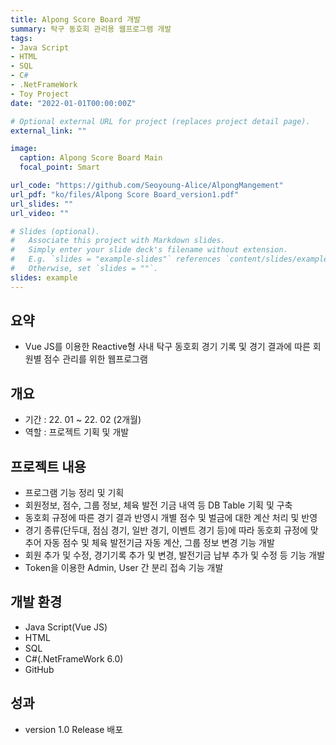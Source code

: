 ```yaml
---
title: Alpong Score Board 개발
summary: 탁구 동호회 관리용 웹프로그램 개발
tags:
- Java Script
- HTML
- SQL
- C#
- .NetFrameWork
- Toy Project
date: "2022-01-01T00:00:00Z"

# Optional external URL for project (replaces project detail page).
external_link: ""

image:
  caption: Alpong Score Board Main
  focal_point: Smart

url_code: "https://github.com/Seoyoung-Alice/AlpongMangement"
url_pdf: "ko/files/Alpong Score Board_version1.pdf"
url_slides: ""
url_video: ""

# Slides (optional).
#   Associate this project with Markdown slides.
#   Simply enter your slide deck's filename without extension.
#   E.g. `slides = "example-slides"` references `content/slides/example-slides.md`.
#   Otherwise, set `slides = ""`.
slides: example
---
```


##	요약
- Vue JS를 이용한 Reactive형 사내 탁구 동호회 경기 기록 및 경기 결과에 따른 회원별 점수 관리를 위한 웹프로그램

##	개요
- 기간 : 22. 01 ~ 22. 02 (2개월)
- 역할 : 프로젝트 기획 및 개발

##	프로젝트 내용
- 프로그램 기능 정리 및 기획
- 회원정보, 점수, 그룹 정보, 체육 발전 기금 내역 등 DB Table 기획 및 구축
- 동호회 규정에 따른 경기 결과 반영시 개별 점수 및 벌금에 대한 계산 처리 및 반영
- 경기 종류(단두대, 점심 경기, 일반 경기, 이벤트 경기 등)에 따라 동호회 규정에 맞추어 자동 점수 및 체육 발전기금 자동 계산, 그룹 정보 변경 기능 개발
- 회원 추가 및 수정, 경기기록 추가 및 변경, 발전기금 납부 추가 및 수정 등 기능 개발
- Token을 이용한 Admin, User 간 분리 접속 기능 개발

##	개발 환경
- Java Script(Vue JS)
- HTML
- SQL
- C#(.NetFrameWork 6.0)
- GitHub

##	성과
- version 1.0 Release 배포
